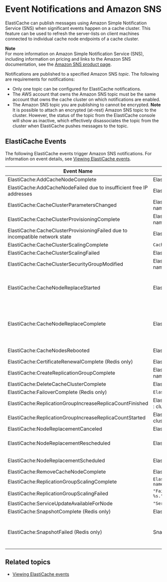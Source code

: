 # Event Notifications and Amazon SNS<a name="ElastiCacheSNS"></a>

ElastiCache can publish messages using Amazon Simple Notification Service \(SNS\) when significant events happen on a cache cluster\. This feature can be used to refresh the server\-lists on client machines connected to individual cache node endpoints of a cache cluster\.

**Note**  
For more information on Amazon Simple Notification Service \(SNS\), including information on pricing and links to the Amazon SNS documentation, see the [Amazon SNS product page](http://aws.amazon.com/sns)\.

Notifications are published to a specified Amazon SNS *topic*\. The following are requirements for notifications:
+ Only one topic can be configured for ElastiCache notifications\.
+ The AWS account that owns the Amazon SNS topic must be the same account that owns the cache cluster on which notifications are enabled\.
+ The Amazon SNS topic you are publishing to cannot be encrypted\.
**Note**  
It is possible to attach an encrypted \(at\-rest\) Amazon SNS topic to the cluster\. However, the status of the topic from the ElastiCache console will show as inactive, which effectively disassociates the topic from the cluster when ElastiCache pushes messages to the topic\. 

## ElastiCache Events<a name="ElastiCacheSNS.Events"></a>

The following ElastiCache events trigger Amazon SNS notifications\. For information on event details, see [Viewing ElastiCache events](ECEvents.Viewing.md)\.


| Event Name | Message | Description | 
| --- | --- | --- | 
|  ElastiCache:AddCacheNodeComplete  |  ElastiCache:AddCacheNodeComplete : cache\-cluster  |  A cache node has been added to the cache cluster and is ready for use\.  | 
|  ElastiCache:AddCacheNodeFailed due to insufficient free IP addresses  |  ElastiCache:AddCacheNodeFailed : cluster\-name  |  A cache node could not be added because there are not enough available IP addresses\.  | 
|  ElastiCache:CacheClusterParametersChanged  |  ElastiCache:CacheClusterParametersChanged : cluster\-name  |  One or more cache cluster parameters have been changed\.  | 
|  ElastiCache:CacheClusterProvisioningComplete  |  ElastiCache:CacheClusterProvisioningComplete cluster\-name\-0001\-005  |  The provisioning of a cache cluster is completed, and the cache nodes in the cache cluster are ready to use\.  | 
|  ElastiCache:CacheClusterProvisioningFailed due to incompatible network state  |  ElastiCache:CacheClusterProvisioningFailed : cluster\-name  |  An attempt was made to launch a new cache cluster into a nonexistent virtual private cloud \(VPC\)\.  | 
| ElastiCache:CacheClusterScalingComplete  | `CacheClusterScalingComplete : cluster-name` | Scaling for cache\-cluster completed successfully\. | 
| ElastiCache:CacheClusterScalingFailed | ElastiCache:CacheClusterScalingFailed : *cluster\-name* | Scale\-up operation on cache\-cluster failed\.  | 
|  ElastiCache:CacheClusterSecurityGroupModified  |  ElastiCache:CacheClusterSecurityGroupModified : cluster\-name  |  One of the following events has occurred: [\[See the AWS documentation website for more details\]](http://docs.aws.amazon.com/AmazonElastiCache/latest/mem-ug/ElastiCacheSNS.html)  | 
|  ElastiCache:CacheNodeReplaceStarted  |  ElastiCache:CacheNodeReplaceStarted : cluster\-name  |  ElastiCache has detected that the host running a cache node is degraded or unreachable and has started replacing the cache node\.  The DNS entry for the replaced cache node is not changed\.  In most instances, you do not need to refresh the server\-list for your clients when this event occurs\. However, some cache client libraries may stop using the cache node even after ElastiCache has replaced the cache node; in this case, the application should refresh the server\-list when this event occurs\.  | 
|  ElastiCache:CacheNodeReplaceComplete  |  ElastiCache:CacheNodeReplaceComplete : cluster\-name  |  ElastiCache has detected that the host running a cache node is degraded or unreachable and has completed replacing the cache node\.  The DNS entry for the replaced cache node is not changed\.  In most instances, you do not need to refresh the server\-list for your clients when this event occurs\. However, some cache client libraries may stop using the cache node even after ElastiCache has replaced the cache node; in this case, the application should refresh the server\-list when this event occurs\.  | 
|  ElastiCache:CacheNodesRebooted  |  ElastiCache:CacheNodesRebooted : cluster\-name  |  One or more cache nodes has been rebooted\. Message \(Memcached\): `"Cache node %s shutdown"` Then a second message: `"Cache node %s restarted"`  | 
|  ElastiCache:CertificateRenewalComplete \(Redis only\)  |  ElastiCache:CertificateRenewalComplete  |  The Amazon CA certificate was successfully renewed\.  | 
|  ElastiCache:CreateReplicationGroupComplete  |  ElastiCache:CreateReplicationGroupComplete : cluster\-name  |  The replication group was successfully created\.  | 
|  ElastiCache:DeleteCacheClusterComplete  |  ElastiCache:DeleteCacheClusterComplete : cluster\-name  |  The deletion of a cache cluster and all associated cache nodes has completed\.  | 
| ElastiCache:FailoverComplete \(Redis only\) | `ElastiCache:FailoverComplete : mycluster` | Failover over to a replica node was successful\.  | 
|  ElastiCache:ReplicationGroupIncreaseReplicaCountFinished  |  ElastiCache:ReplicationGroupIncreaseReplicaCountFinished : cluster\-name\-0001\-005  |  The number of replicas in the cluster has been increased\.   | 
|  ElastiCache:ReplicationGroupIncreaseReplicaCountStarted  |  ElastiCache:ReplicationGroupIncreaseReplicaCountStarted : cluster\-name\-0003\-004  |  The process of adding replicas to your cluster has begun\.   | 
|  ElastiCache:NodeReplacementCanceled  |  ElastiCache:NodeReplacementCanceled : cluster\-name  |  A node in your cluster that was scheduled for replacement is no longer scheduled for replacement\.   | 
|  ElastiCache:NodeReplacementRescheduled  |  ElastiCache:NodeReplacementRescheduled : cluster\-name  |  A node in your cluster previously scheduled for replacement has been rescheduled for replacement during the new window described in the notification\.  For information on what actions you can take, see [Replacing nodes](CacheNodes.NodeReplacement.md)\.  | 
|  ElastiCache:NodeReplacementScheduled  |  ElastiCache:NodeReplacementScheduled : cluster\-name  |  A node in your cluster is scheduled for replacement during the window described in the notification\.  For information on what actions you can take, see [Replacing nodes](CacheNodes.NodeReplacement.md)\.  | 
|  ElastiCache:RemoveCacheNodeComplete  |  ElastiCache:RemoveCacheNodeComplete : cluster\-name  |  A cache node has been removed from the cache cluster\.  | 
| ElastiCache:ReplicationGroupScalingComplete | `ElastiCache:ReplicationGroupScalingComplete : cluster-name` | Scale\-up operation on replication group completed successfully\.  | 
| ElastiCache:ReplicationGroupScalingFailed | `"Failed applying modification to cache node type to %s."` | Scale\-up operation on replication group failed\.  | 
| ElastiCache:ServiceUpdateAvailableForNode | `"Service update is available for cache node %s."` | A self\-service update is available for the node\.  | 
|  ElastiCache:SnapshotComplete \(Redis only\)  |  ElastiCache:SnapshotComplete : cluster\-name  |  A cache snapshot has completed successfully\.  | 
|  ElastiCache:SnapshotFailed \(Redis only\)  |  SnapshotFailed : cluster\-name  |  A cache snapshot has failed\. See the cluster’s cache events for more a detailed cause\. If you describe the snapshot, see [https://docs.aws.amazon.com/AmazonElastiCache/latest/APIReference/API_DescribeSnapshots.html](https://docs.aws.amazon.com/AmazonElastiCache/latest/APIReference/API_DescribeSnapshots.html), the status will be `failed`\.  | 

## Related topics<a name="ElastiCacheSNS.SeeAlso"></a>
+ [Viewing ElastiCache events](ECEvents.Viewing.md)